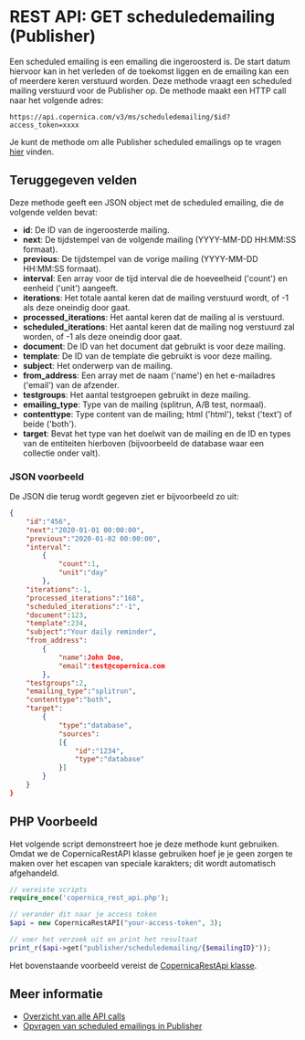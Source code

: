 # REST API: GET scheduledemailing (Publisher)

Een scheduled emailing is een emailing die ingeroosterd is. De start datum 
hiervoor kan in het verleden of de toekomst liggen en de emailing kan 
een of meerdere keren verstuurd worden. Deze methode vraagt een scheduled 
mailing verstuurd voor de Publisher op. De methode maakt een HTTP call 
naar het volgende adres:

`https://api.copernica.com/v3/ms/scheduledemailing/$id?access_token=xxxx`

Je kunt de methode om alle Publisher scheduled emailings op te vragen 
[hier](./rest-get-publisher-scheduledemailings) vinden.

## Teruggegeven velden

Deze methode geeft een JSON object met de scheduled emailing, die de 
volgende velden bevat:

* **id**:                   De ID van de ingeroosterde mailing.
* **next**:                 De tijdstempel van de volgende mailing (YYYY-MM-DD HH:MM:SS formaat).
* **previous**:             De tijdstempel van de vorige mailing (YYYY-MM-DD HH:MM:SS formaat).
* **interval**:             Een array voor de tijd interval die de hoeveelheid ('count') en eenheid ('unit') aangeeft.
* **iterations**:           Het totale aantal keren dat de mailing verstuurd wordt, of -1 als deze oneindig door gaat.
* **processed_iterations**: Het aantal keren dat de mailing al is verstuurd.
* **scheduled_iterations**: Het aantal keren dat de mailing nog verstuurd zal worden, of -1 als deze oneindig door gaat.
* **document**:             De ID van het document dat gebruikt is voor deze mailing.
* **template**:             De ID van de template die gebruikt is voor deze mailing.
* **subject**:              Het onderwerp van de mailing.
* **from_address**:         Een array met de naam ('name') en het e-mailadres ('email') 
                            van de afzender.
* **testgroups**:           Het aantal testgroepen gebruikt in deze mailing.
* **emailing_type**:        Type van de mailing (splitrun, A/B test, normaal).
* **contenttype**:          Type content van de mailing; html ('html'), tekst ('text') of beide ('both').
* **target**:               Bevat het type van het doelwit van de mailing en de ID 
                            en types van de entiteiten hierboven (bijvoorbeeld de database waar een 
                            collectie onder valt).

### JSON voorbeeld

De JSON die terug wordt gegeven ziet er bijvoorbeeld zo uit:

```json
{
    "id":"456",
    "next":"2020-01-01 00:00:00",
    "previous":"2020-01-02 00:00:00",
    "interval":
        {
            "count":1,
            "unit":"day"
        },
    "iterations":-1,
    "processed_iterations":"168",
    "scheduled_iterations":"-1",
    "document":123,
    "template":234,
    "subject":"Your daily reminder",
    "from_address":
        {
            "name":John Doe,
            "email":test@copernica.com
        },
    "testgroups":2,
    "emailing_type":"splitrun",
    "contenttype":"both",
    "target":
        {
            "type":"database",
            "sources":
            [{
                "id":"1234",
                "type":"database"
            }]
        }
    }
}

```

## PHP Voorbeeld

Het volgende script demonstreert hoe je deze methode kunt gebruiken. Omdat we de 
CopernicaRestAPI klasse gebruiken hoef je je geen zorgen te maken over het escapen 
van speciale karakters; dit wordt automatisch afgehandeld.

```php
// vereiste scripts
require_once('copernica_rest_api.php');

// verander dit naar je access token
$api = new CopernicaRestAPI("your-access-token", 3);

// voer het verzoek uit en print het resultaat
print_r($api->get("publisher/scheduledemailing/{$emailingID}"));
```

Het bovenstaande voorbeeld vereist de [CopernicaRestApi klasse](./rest-php).

## Meer informatie

* [Overzicht van alle API calls](./rest-api)
* [Opvragen van scheduled emailings in Publisher ](./rest-get-publisher-scheduledemailings)
